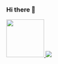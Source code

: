 
### Hi there 👋
<!--
### Hi there 👋
**keila66/keila66** is a ✨ _special_ ✨ repository because its `README.md` (this file) appears on your GitHub profile.

Here are some ideas to get you started:

- 🔭 I’m currently working on ...
- 🌱 I’m currently learning ...
- 👯 I’m looking to collaborate on ...
- 🤔 I’m looking for help with ...
- 💬 Ask me about ...
- 📫 How to reach me: ...
- 😄 Pronouns: ...
- ⚡ Fun fact: ...
-->

<a href="https://github.com/anuraghazra/github-readme-stats">
  <img height="100px" align="start" src="https://github-readme-stats.vercel.app/api?username=keila66&show_icons=true&theme=tokyonight />
</a>
<a href="https://github.com/anuraghazra/convoychat">
  <img align="start" src="https://github-readme-stats.vercel.app/api/top-langs/?username=keila66&theme=tokyonight&langs_count=4" />
</a>
